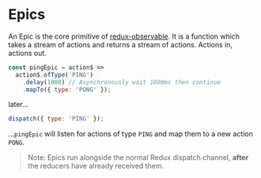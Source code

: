 # Epics

An Epic is the core primitive of [redux-observable](https://redux-observable.js.org/).
It is a function which takes a stream of actions and returns a stream of actions. Actions in, actions out.

```js
const pingEpic = action$ =>
  action$.ofType('PING')
    .delay(1000) // Asynchronously wait 1000ms then continue
    .mapTo({ type: 'PONG' });
```

later...

```js
dispatch({ type: 'PING' });
```

...`pingEpic` will listen for actions of type `PING` and map them to a new action `PONG`.

> Note: Epics run alongside the normal Redux dispatch channel, **after** the reducers have already received them.

